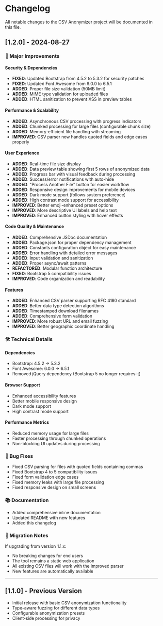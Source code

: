 # Changelog

All notable changes to the CSV Anonymizer project will be documented in this file.

## [1.2.0] - 2024-08-27

### 🚀 Major Improvements

#### Security & Dependencies
- **FIXED**: Updated Bootstrap from 4.5.2 to 5.3.2 for security patches
- **FIXED**: Updated Font Awesome from 6.0.0 to 6.5.1 
- **ADDED**: Proper file size validation (50MB limit)
- **ADDED**: MIME type validation for uploaded files
- **ADDED**: HTML sanitization to prevent XSS in preview tables

#### Performance & Scalability
- **ADDED**: Asynchronous CSV processing with progress indicators
- **ADDED**: Chunked processing for large files (configurable chunk size)
- **ADDED**: Memory-efficient file handling with streaming
- **IMPROVED**: CSV parser now handles quoted fields and edge cases properly

#### User Experience
- **ADDED**: Real-time file size display
- **ADDED**: Data preview table showing first 5 rows of anonymized data
- **ADDED**: Progress bar with visual feedback during processing
- **ADDED**: Success/error notifications with auto-hide
- **ADDED**: "Process Another File" button for easier workflow
- **ADDED**: Responsive design improvements for mobile devices
- **ADDED**: Dark mode support (follows system preference)
- **ADDED**: High contrast mode support for accessibility
- **IMPROVED**: Better emoji-enhanced preset options
- **IMPROVED**: More descriptive UI labels and help text
- **IMPROVED**: Enhanced button styling with hover effects

#### Code Quality & Maintenance
- **ADDED**: Comprehensive JSDoc documentation
- **ADDED**: Package.json for proper dependency management
- **ADDED**: Constants configuration object for easy maintenance
- **ADDED**: Error handling with detailed error messages
- **ADDED**: Input validation and sanitization
- **ADDED**: Proper async/await patterns
- **REFACTORED**: Modular function architecture
- **FIXED**: Bootstrap 5 compatibility issues
- **IMPROVED**: Code organization and readability

#### Features
- **ADDED**: Enhanced CSV parser supporting RFC 4180 standard
- **ADDED**: Better data type detection algorithms
- **ADDED**: Timestamped download filenames
- **ADDED**: Comprehensive form validation
- **IMPROVED**: More robust URL and email fuzzing
- **IMPROVED**: Better geographic coordinate handling

### 🛠️ Technical Details

#### Dependencies
- Bootstrap: 4.5.2 → 5.3.2
- Font Awesome: 6.0.0 → 6.5.1
- Removed jQuery dependency (Bootstrap 5 no longer requires it)

#### Browser Support
- Enhanced accessibility features
- Better mobile responsive design
- Dark mode support
- High contrast mode support

#### Performance Metrics
- Reduced memory usage for large files
- Faster processing through chunked operations
- Non-blocking UI updates during processing

### 🐛 Bug Fixes
- Fixed CSV parsing for files with quoted fields containing commas
- Fixed Bootstrap 4 to 5 compatibility issues
- Fixed form validation edge cases
- Fixed memory leaks with large file processing
- Fixed responsive design on small screens

### 📚 Documentation
- Added comprehensive inline documentation
- Updated README with new features
- Added this changelog

### 🔄 Migration Notes
If upgrading from version 1.1.x:
- No breaking changes for end users
- The tool remains a static web application
- All existing CSV files will work with the improved parser
- New features are automatically available

---

## [1.1.0] - Previous Version
- Initial release with basic CSV anonymization functionality
- Type-aware fuzzing for different data types
- Configurable anonymization presets
- Client-side processing for privacy
